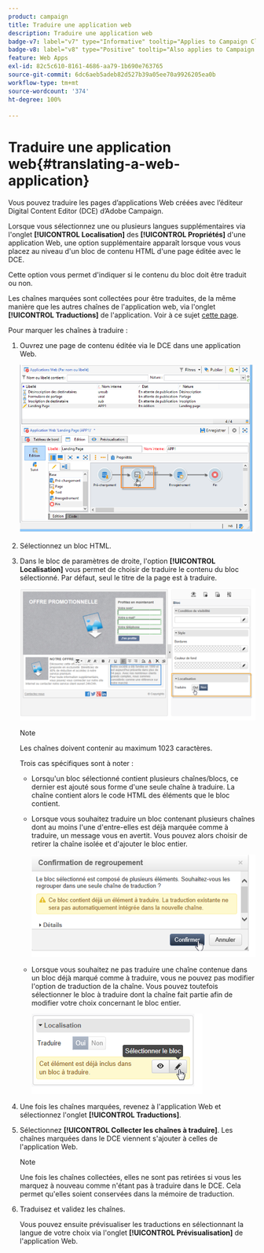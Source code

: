 ```yaml
---
product: campaign
title: Traduire une application web
description: Traduire une application web
badge-v7: label="v7" type="Informative" tooltip="Applies to Campaign Classic v7"
badge-v8: label="v8" type="Positive" tooltip="Also applies to Campaign v8"
feature: Web Apps
exl-id: 82c5c610-8161-4686-aa79-1b690e763765
source-git-commit: 6dc6aeb5adeb82d527b39a05ee70a9926205ea0b
workflow-type: tm+mt
source-wordcount: '374'
ht-degree: 100%

---
```


# Traduire une application web{#translating-a-web-application}



Vous pouvez traduire les pages d’applications Web créées avec l’éditeur Digital Content Editor (DCE) d’Adobe Campaign.

Lorsque vous sélectionnez une ou plusieurs langues supplémentaires via l&#39;onglet **[!UICONTROL Localisation]** des **[!UICONTROL Propriétés]** d&#39;une application Web, une option supplémentaire apparaît lorsque vous vous placez au niveau d&#39;un bloc de contenu HTML d&#39;une page éditée avec le DCE.

Cette option vous permet d&#39;indiquer si le contenu du bloc doit être traduit ou non.

Les chaînes marquées sont collectées pour être traduites, de la même manière que les autres chaînes de l&#39;application web, via l&#39;onglet **[!UICONTROL Traductions]** de l&#39;application. Voir à ce sujet [cette page](translating-a-web-form.md).

Pour marquer les chaînes à traduire :

1. Ouvrez une page de contenu éditée via le DCE dans une application Web.

   ![](assets/dce_translation_3.png)

1. Sélectionnez un bloc HTML.
1. Dans le bloc de paramètres de droite, l&#39;option **[!UICONTROL Localisation]** vous permet de choisir de traduire le contenu du bloc sélectionné. Par défaut, seul le titre de la page est à traduire.

   ![](assets/dce_translation_1.png)

   >[!NOTE]
   >
   >Les chaînes doivent contenir au maximum 1023 caractères.

   Trois cas spécifiques sont à noter :

   * Lorsqu&#39;un bloc sélectionné contient plusieurs chaînes/blocs, ce dernier est ajouté sous forme d&#39;une seule chaîne à traduire. La chaîne contient alors le code HTML des éléments que le bloc contient.
   * Lorsque vous souhaitez traduire un bloc contenant plusieurs chaînes dont au moins l&#39;une d&#39;entre-elles est déjà marquée comme à traduire, un message vous en avertit. Vous pouvez alors choisir de retirer la chaîne isolée et d&#39;ajouter le bloc entier.

      ![](assets/dce_translation_4.png)

   * Lorsque vous souhaitez ne pas traduire une chaîne contenue dans un bloc déjà marqué comme à traduire, vous ne pouvez pas modifier l&#39;option de traduction de la chaîne. Vous pouvez toutefois sélectionner le bloc à traduire dont la chaîne fait partie afin de modifier votre choix concernant le bloc entier.

      ![](assets/dce_translation_2.png)

1. Une fois les chaînes marquées, revenez à l&#39;application Web et sélectionnez l&#39;onglet **[!UICONTROL Traductions]**.
1. Sélectionnez **[!UICONTROL Collecter les chaînes à traduire]**. Les chaînes marquées dans le DCE viennent s&#39;ajouter à celles de l&#39;application Web.

   >[!NOTE]
   >
   >Une fois les chaînes collectées, elles ne sont pas retirées si vous les marquez à nouveau comme n&#39;étant pas à traduire dans le DCE. Cela permet qu&#39;elles soient conservées dans la mémoire de traduction.

1. Traduisez et validez les chaînes.

   Vous pouvez ensuite prévisualiser les traductions en sélectionnant la langue de votre choix via l&#39;onglet **[!UICONTROL Prévisualisation]** de l&#39;application Web.
